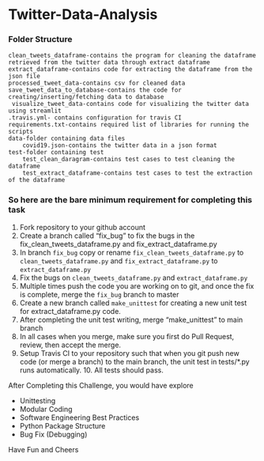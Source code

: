 # Twitter-Data-Analysis


### Folder Structure
    clean_tweets_dataframe-contains the program for cleaning the dataframe retrieved from the twitter data through extract dataframe
    extract_dataframe-contains code for extracting the dataframe from the json file
    processed_tweet_data-contains csv for cleaned data
    save_tweet_data_to_database-contains the code for creating/inserting/fetching data to database
     visualize_tweet_data-contains code for visualizing the twitter data using streamlit
    .travis.yml- contains configuration for travis CI
    requirements.txt-contains required list of libraries for running the scripts
    data-folder containing data files
        covid19.json-contains the twitter data in a json format
    test-folder containing test
        test_clean_daragram-contains test cases to test cleaning the dataframe
        test_extract_dataframe-contains test cases to test the extraction of the dataframe



[vis]: https://github.com/SameC137/10-Academy-Batch-4---Week-0-Task-5/blob/main/visualization.png "Visualization 1"
[vis]: https://github.com/SameC137/10-Academy-Batch-4---Week-0-Task-5/blob/main/newplot%20(1).png "Visualization 2"
[vis]: https://github.com/SameC137/10-Academy-Batch-4---Week-0-Task-5/blob/main/newplot%20(2).png "Visualization 3"
[vis]: https://github.com/SameC137/10-Academy-Batch-4---Week-0-Task-5/blob/main/newplot.png "Visualization 4"
[vis]: https://github.com/SameC137/10-Academy-Batch-4---Week-0-Task-5/blob/main/visualization%20(1).png "Visualization 5"
[vis]: https://github.com/SameC137/10-Academy-Batch-4---Week-0-Task-5/blob/main/2f7c83b55d4897d9f033bab638e79decfa09ab56c575a9720f15b79b.jpeg?raw=true "Word Cloud"

### So here are the bare minimum requirement for completing this task

1. Fork repository to your github account
2. Create a branch called “fix_bug” to fix the bugs in the fix_clean_tweets_dataframe.py and fix_extract_dataframe.py 
3. In branch `fix_bug` copy or rename `fix_clean_tweets_dataframe.py` to `clean_tweets_dataframe.py` and `fix_extract_dataframe.py`  to `extract_dataframe.py` 
4. Fix the bugs on `clean_tweets_dataframe.py` and `extract_dataframe.py` 
5. Multiple times push the code you are working on to git, and once the fix is complete, merge the `fix_bug` branch to master
6. Create a new branch called `make_unittest` for creating a new unit test for extract_dataframe.py code.
7. After completing the unit test writing, merge  “make_unittest”  to main branch
8. In all cases when you merge, make sure you first do Pull Request, review, then accept the merge.
9. Setup Travis CI to your repository such that when you git push new code (or merge a branch) to the main branch, the unit test in tests/*.py runs automatically. 10. All tests should pass.

After Completing this Challenge, you would have explore  

- Unittesting
- Modular Coding
- Software Engineering Best Practices
- Python Package Structure
- Bug Fix (Debugging)

Have Fun and Cheers
